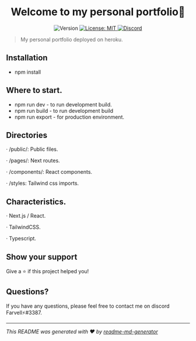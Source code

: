 <h1 align="center">Welcome to my personal portfolio👋</h1>
<p align="center">
  <img alt="Version" src="https://img.shields.io/badge/version-1.0.3-blue.svg?cacheSeconds=2592000" />
  <a href="#" target="_blank">
    <img alt="License: MIT" src="https://img.shields.io/badge/License-MIT-green.svg" />
  </a>
  <a href="https://discord.gg/tpNtcJHw" target="_blank"><img src="https://img.shields.io/badge/discord-online-brightgreen.svg" alt="Discord"/></a>
</p>

> My personal portfolio deployed on heroku.

## Installation

- npm install

## Where to start.

- npm run dev - to run development build.
- npm run build - to run development build 
- npm run export - for production environment.

## Directories

· /public/: Public files.

· /pages/: Next routes.

· /components/: React components.

· /styles: Tailwind css imports.

## Characteristics.

· Next.js / React.

· TailwindCSS.

· Typescript.


## Show your support

Give a ⭐️ if this project helped you!

## Questions?

If you have any questions, please feel free to contact me on discord Farvell⚡#3387.

***
_This README was generated with ❤️ by [readme-md-generator](https://github.com/kefranabg/readme-md-generator)_
